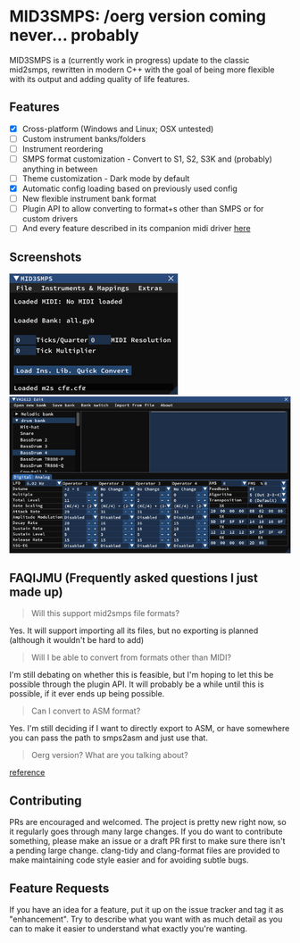 # MID3SMPS: /oerg version coming never... probably
MID3SMPS is a (currently work in progress) update to the classic mid2smps,
rewritten in modern C++ with the goal of being more flexible with its output and adding quality of life features.

## Features
- [x] Cross-platform (Windows and Linux; OSX untested)
- [ ] Custom instrument banks/folders
- [ ] Instrument reordering
- [ ] SMPS format customization - Convert to S1, S2, S3K and (probably) anything in between
- [ ] Theme customization - Dark mode by default
- [x] Automatic config loading based on previously used config
- [ ] New flexible instrument bank format
- [ ] Plugin API to allow converting to format+s other than SMPS or for custom drivers
- [ ] And every feature described in its companion midi driver [here](https://github.com/lilggamegenius/MDMidi)

## Screenshots
![Main Window](.github/screenshots/main_window.png)
![YM2612 Edit](.github/screenshots/ym2612_edit.png)

## FAQIJMU (Frequently asked questions I just made up)

> Will this support mid2smps file formats?

Yes. It will support importing all its files, but no exporting is planned (although it wouldn't be hard to add)

> Will I be able to convert from formats other than MIDI?

I'm still debating on whether this is feasible, but I'm hoping to let this be possible through the plugin API.
It will probably be a while until this is possible, if it ever ends up being possible.

> Can I convert to ASM format?

Yes. I'm still deciding if I want to directly export to ASM, or have somewhere you can pass the path to smps2asm and just use that.

> Oerg version? What are you talking about?

[reference](https://forums.sonicretro.org/index.php?threads/xm3smps-oerg-v3-6-we-get-signal.17759/)

## Contributing
PRs are encouraged and welcomed. The project is pretty new right now, so it regularly goes through many large changes.
If you do want to contribute something, please make an issue or a draft PR first to make sure there isn't a pending large change.
clang-tidy and clang-format files are provided to make maintaining code style easier and for avoiding subtle bugs.

## Feature Requests
If you have an idea for a feature, put it up on the issue tracker and tag it as "enhancement".
Try to describe what you want with as much detail as you can to make it easier to understand what exactly you're wanting.